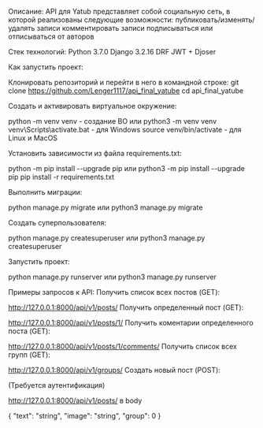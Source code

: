 Описание:
API для Yatub представляет собой социальную сеть, в которой реализованы следующие возможности:
публиковать/изменять/удалять записи
комментировать записи
подписываться или отписываться от авторов


Стек технологий:
Python 3.7.0
Django 3.2.16
DRF
JWT + Djoser


Как запустить проект:

Клонировать репозиторий и перейти в него в командной строке:
git clone https://github.com/Lenger1117/api_final_yatube
cd api_final_yatube


Cоздать и активировать виртуальное окружение:

python -m venv venv - создание ВО
или python3 -m venv venv
venv\Scripts\activate.bat - для Windows
source venv/bin/activate - для Linux и MacOS

Установить зависимости из файла requirements.txt:

python -m pip install --upgrade pip
или python3 -m pip install --upgrade pip
pip install -r requirements.txt


Выполнить миграции:

python manage.py migrate
или python3 manage.py migrate


Создать суперпользователя:

python manage.py createsuperuser
или python3 manage.py createsuperuser


Запустить проект:

python manage.py runserver
или python3 manage.py runserver


Примеры запросов к API:
Получить список всех постов (GET):

http://127.0.0.1:8000/api/v1/posts/
Получить определенный пост (GET):

http://127.0.0.1:8000/api/v1/posts/1/
Получить коментарии определенного поста (GET):

http://127.0.0.1:8000/api/v1/posts/1/comments/
Получить список всех групп (GET):

http://127.0.0.1:8000/api/v1/groups/
Создать новый пост (POST):

(Требуется аутентификация)

http://127.0.0.1:8000/api/v1/posts/
в body

{
"text": "string",
"image": "string",
"group": 0
}
